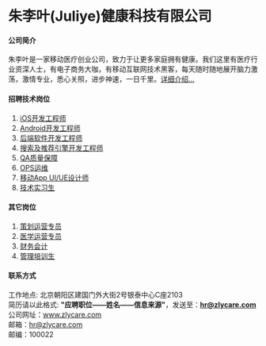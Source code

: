 朱李叶(Juliye)健康科技有限公司
======

#### 公司简介
朱李叶是一家移动医疗创业公司，致力于让更多家庭拥有健康。我们这里有医疗行业资深人士，有电子商务大咖，有移动互联网技术黑客，每天随时随地展开脑力激荡，激情专业，悉心关照，进步神速，一日千里。[详细介绍...](detail)  
  
#### 招聘技术岗位
1. [iOS开发工程师](ios)  
2. [Android开发工程师](android)  
3. [后端软件开发工程师](nodejs)  
4. [搜索及推荐引擎开发工程师](search)
5. [QA质量保障](qa)
6. [OPS运维](ops)
7. [移动App UI/UE设计师](ui)
8. [技术实习生](tec_intern)

#### 其它岗位
1. [策划运营专员](plan_op)
2. [医学运营专员](med_op)
3. [财务会计](financial)
4. [管理培训生](man_intern)

#### 联系方式
工作地点: 北京朝阳区建国门外大街2号银泰中心C座2103    
简历请以此格式: **"应聘职位——姓名——信息来源"**，发送至：**hr@zlycare.com**    
公司网址：www.zlycare.com    
邮箱：hr@zlycare.com    
邮编：100022    
